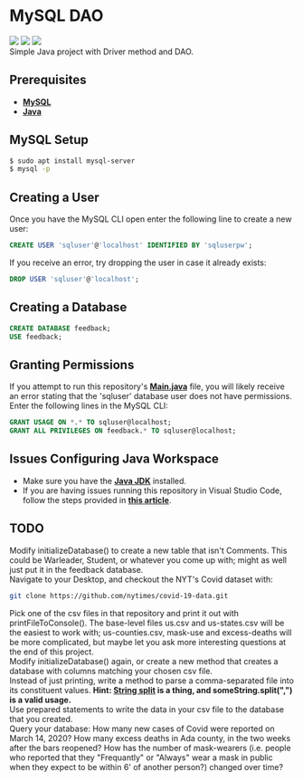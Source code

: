 # MySQL DAO
![](https://img.shields.io/github/repo-size/timburr1/MySqlTest)
![](https://img.shields.io/github/contributors/timburr1/MySqlTest)
![](https://img.shields.io/github/last-commit/timburr1/mysqltest)
<br>Simple Java project with Driver method and DAO.

## Prerequisites
* [**MySQL**](https://www.mysql.com/downloads/)
* [**Java**](https://www.oracle.com/java/technologies/javase/javase-jdk8-downloads.html)

## MySQL Setup
```bash
$ sudo apt install mysql-server
$ mysql -p
```

## Creating a User
Once you have the MySQL CLI open enter the following line to create a new user:
```sql
CREATE USER 'sqluser'@'localhost' IDENTIFIED BY 'sqluserpw';
```
If you receive an error, try dropping the user in case it already exists:
```sql
DROP USER 'sqluser'@'localhost';
```

## Creating a Database
```sql
CREATE DATABASE feedback;
USE feedback;
```

## Granting Permissions
If you attempt to run this repository's [**Main.java**](https://github.com/LeSirH/MySqlTest/blob/master/src/chs/burr/Main.java) file, you will likely receive an error stating that the 'sqluser' database user does not have permissions. Enter the following lines in the MySQL CLI:
```sql
GRANT USAGE ON *.* TO sqluser@localhost;
GRANT ALL PRIVILEGES ON feedback.* TO sqluser@localhost;
```

## Issues Configuring Java Workspace
* Make sure you have the [**Java JDK**](http://techoral.com/blog/java/install-openjdk-11-debian.html) installed.
* If you are having issues running this repository in Visual Studio Code, follow the steps provided in [**this article**](https://code.visualstudio.com/docs/java/java-tutorial).

## TODO
Modify initializeDatabase() to create a new table that isn't Comments. This could be Warleader, Student, or whatever you come up with; might as well just put it in the feedback database.  
Navigate to your Desktop, and checkout the NYT's Covid dataset with:
```bash
git clone https://github.com/nytimes/covid-19-data.git
```
Pick one of the csv files in that repository and print it out with printFileToConsole(). The base-level files us.csv and us-states.csv will be the easiest to work with; us-counties.csv, mask-use and excess-deaths will be more complicated, but maybe let you ask more interesting questions at the end of this project.  
Modify initializeDatabase() again, or create a new method that creates a database with columns matching your chosen csv file.  
Instead of just printing, write a method to parse a comma-separated file into its constituent values. **Hint: [String split](https://docs.oracle.com/javase/7/docs/api/java/lang/String.html#split(java.lang.String)) is a thing, and someString.split(",") is a valid usage.**  
Use prepared statements to write the data in your csv file to the database that you created.  
Query your database: How many new cases of Covid were reported on March 14, 2020? How many excess deaths in Ada county, in the two weeks after the bars reopened? How has the number of mask-wearers (i.e. people who reported that they "Frequantly" or "Always" wear a mask in public when they expect to be within 6' of another person?) changed over time?
